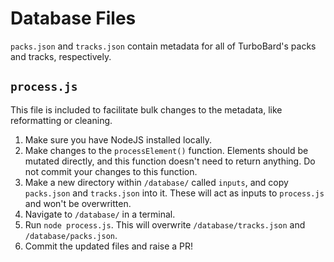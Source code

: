# Database Files

`packs.json` and `tracks.json` contain metadata for all of TurboBard's packs and tracks, respectively.

## `process.js`

This file is included to facilitate bulk changes to the metadata, like reformatting or cleaning.

1. Make sure you have NodeJS installed locally.
2. Make changes to the `processElement()` function. Elements should be mutated directly, and this function doesn't need to return anything. Do not commit your changes to this function.
3. Make a new directory within `/database/` called `inputs`, and copy `packs.json` and `tracks.json` into it. These will act as inputs to `process.js` and won't be overwritten.
4. Navigate to `/database/` in a terminal.
5. Run `node process.js`. This will overwrite `/database/tracks.json` and `/database/packs.json`.
6. Commit the updated files and raise a PR!